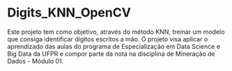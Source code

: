 # Digits_KNN_OpenCV
Este projeto tem como objetivo, através do método KNN, treinar um modelo que consiga identificar dígitos escritos a mão. O projeto visa aplicar o aprendizado das aulas do programa de Especialização em Data Science e Big Data da UFPR e compor parte da nota na disciplina de Mineração de Dados - Módulo 01.
